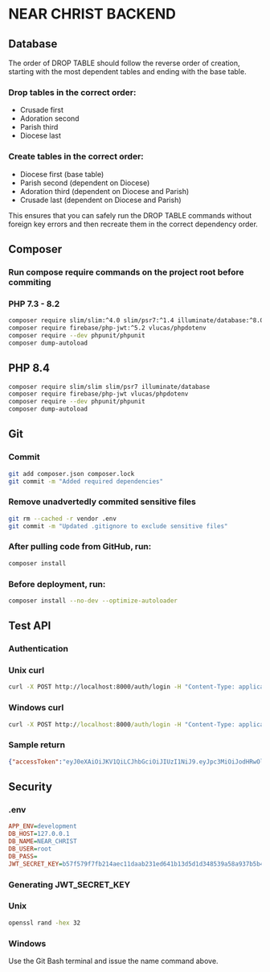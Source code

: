 # NEAR CHRIST BACKEND

## Database

The order of DROP TABLE should follow the reverse order of creation, starting with the most dependent tables and ending with the base table.

### Drop tables in the correct order:
- Crusade first
- Adoration second
- Parish third
- Diocese last

### Create tables in the correct order:
- Diocese first (base table)
- Parish second (dependent on Diocese)
- Adoration third (dependent on Diocese and Parish)
- Crusade last (dependent on Diocese and Parish)

This ensures that you can safely run the DROP TABLE commands without foreign key errors and then recreate them in the correct dependency order.

## Composer
### Run compose require commands on the project root before commiting

### PHP 7.3 - 8.2
```bash
composer require slim/slim:^4.0 slim/psr7:^1.4 illuminate/database:^8.0
composer require firebase/php-jwt:^5.2 vlucas/phpdotenv
composer require --dev phpunit/phpunit
composer dump-autoload
```

## PHP 8.4
```bash
composer require slim/slim slim/psr7 illuminate/database
composer require firebase/php-jwt vlucas/phpdotenv
composer require --dev phpunit/phpunit
composer dump-autoload
```

## Git
### Commit
```bash
git add composer.json composer.lock
git commit -m "Added required dependencies"
```

### Remove unadvertedly commited sensitive files
```bash
git rm --cached -r vendor .env
git commit -m "Updated .gitignore to exclude sensitive files"
```

### After pulling code from GitHub, run:

```bash
composer install
```

### Before deployment, run:
```bash
composer install --no-dev --optimize-autoloader
```

## Test API
### Authentication

### Unix curl
```bash
curl -X POST http://localhost:8000/auth/login -H "Content-Type: application/json" -d '{"email":"johnwayne@company.com","password":"1234"}'
```

### Windows curl
```bat
curl -X POST http://localhost:8000/auth/login -H "Content-Type: application/json" -d "{\"email\":\"johnwayne@company.com\",\"password\":\"1234\"}"
```

### Sample return
```json
{"accessToken":"eyJ0eXAiOiJKV1QiLCJhbGciOiJIUzI1NiJ9.eyJpc3MiOiJodHRwOlwvXC9sb2NhbGhvc3QiLCJpYXQiOjE3NDE2MzU3NTcsImV4cCI6MTc0MTYzOTM1Nywic3ViIjoiam9obndheW5lQGNvbXBhbnkuY29tIiwidXNlcl9pZCI6Nywicm9sZSI6InVzZXIifQ.6Bj71kZ8fQ6SzYBNm56tdHR9heih4-Tf6GgOuV1fCrw","user":{"id":7,"name":"John Wayne","email":"johnwayne@company.com"}}
```

## Security

### .env

```ini
APP_ENV=development
DB_HOST=127.0.0.1
DB_NAME=NEAR_CHRIST
DB_USER=root
DB_PASS=
JWT_SECRET_KEY=b57f579f7fb214aec11daab231ed641b13d5d1d348539a58a937b5b4c6bfaa7d
```

### Generating JWT_SECRET_KEY

### Unix
```bash
openssl rand -hex 32
```

### Windows
Use the Git Bash terminal and issue the name command above.